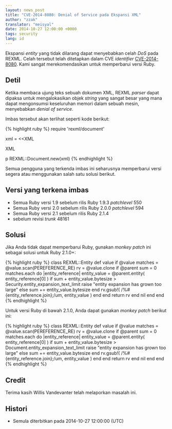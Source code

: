 ```yaml
---
layout: news_post
title: "CVE-2014-8080: Denial of Service pada Ekspansi XML"
author: "zzak"
translator: "meisyal"
date: 2014-10-27 12:00:00 +0000
tags: security
lang: id
---
```


Ekspansi *entity* yang tidak dilarang dapat menyebabkan celah *DoS* pada REXML.
Celah tersebut telah ditetapkan dalam CVE *identifier*
[CVE-2014-8080](http://cve.mitre.org/cgi-bin/cvename.cgi?name=CVE-2014-8080).
Kami sangat merekomendasikan untuk memperbarui versi Ruby.

## Detil

Ketika membaca ujung teks sebuah dokumen XML, REXML *parser* dapat
dipaksa untuk mengalokasikan objek *string* yang sangat besar yang mana dapat
mengonsumsi keseluruhan memori dalam sebuah mesin, menyebabkan *denial of service*.

Imbas tersebut akan terlihat seperti kode berikut:

{% highlight ruby %}
require 'rexml/document'

xml = <<XML
<!DOCTYPE root [
  # ENTITY expansion vector
]>
<cd></cd>
XML

p REXML::Document.new(xml)
{% endhighlight %}

Semua pengguna yang terkenda imbas ini seharusnya memperbarui versi segera atau menggunakan
salah satu solusi berikut.

## Versi yang terkena imbas

* Semua Ruby versi 1.9 sebelum rilis Ruby 1.9.3 *patchlevel* 550
* Semua Ruby versi 2.0 sebelum rilis Ruby 2.0.0 *patchlevel* 594
* Semua Ruby versi 2.1 sebelum rilis Ruby 2.1.4
* sebelum revisi *trunk* 48161

## Solusi

Jika Anda tidak dapat memperbarui Ruby, gunakan *monkey patch* ini sebagai solusi untuk Ruby 2.1.0+:

{% highlight ruby %}
class REXML::Entity
  def value
      if @value
        matches = @value.scan(PEREFERENCE_RE)
        rv = @value.clone
        if @parent
          sum = 0
          matches.each do |entity_reference|
            entity_value = @parent.entity( entity_reference[0] )
            if sum + entity_value.bytesize > Security.entity_expansion_text_limit
              raise "entity expansion has grown too large"
            else
              sum += entity_value.bytesize
            end
            rv.gsub!( /%#{entity_reference.join};/um, entity_value )
          end
        end
        return rv
      end
      nil
   end
end
{% endhighlight %}

Untuk versi Ruby di bawah 2.1.0, Anda dapat gunakan *monkey patch* berikut ini:

{% highlight ruby %}
class REXML::Entity
  def value
      if @value
        matches = @value.scan(PEREFERENCE_RE)
        rv = @value.clone
        if @parent
          sum = 0
          matches.each do |entity_reference|
            entity_value = @parent.entity( entity_reference[0] )
            if sum + entity_value.bytesize > Document.entity_expansion_text_limit
              raise "entity expansion has grown too large"
            else
              sum += entity_value.bytesize
            end
            rv.gsub!( /%#{entity_reference.join};/um, entity_value )
          end
        end
        return rv
      end
      nil
   end
end
{% endhighlight %}

## Credit

Terima kasih Willis Vandevanter telah melaporkan masalah ini.

## Histori

* Semula diterbitkan pada 2014-10-27 12:00:00 (UTC)
